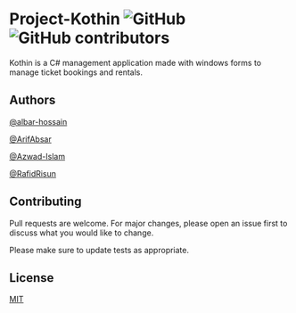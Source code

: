 # Project-Kothin ![GitHub](https://img.shields.io/github/license/albar-hossain/Project-Kothin?style=plastic) ![GitHub contributors](https://img.shields.io/github/contributors/albar-hossain/Project-Kothin?color=blue&style=plastic)
Kothin is a C# management application made with windows forms to manage ticket bookings and rentals.

## Authors
[@albar-hossain](https://github.com/albar-hossain)

[@ArifAbsar](https://github.com/ArifAbsar)

[@Azwad-Islam](https://github.com/Azwad-Islam)

[@RafidRisun](https://github.com/RafidRisun)

## Contributing

Pull requests are welcome. For major changes, please open an issue first
to discuss what you would like to change.

Please make sure to update tests as appropriate.

## License

[MIT](https://github.com/albar-hossain/Project-Kothin/blob/main/LICENSE)
